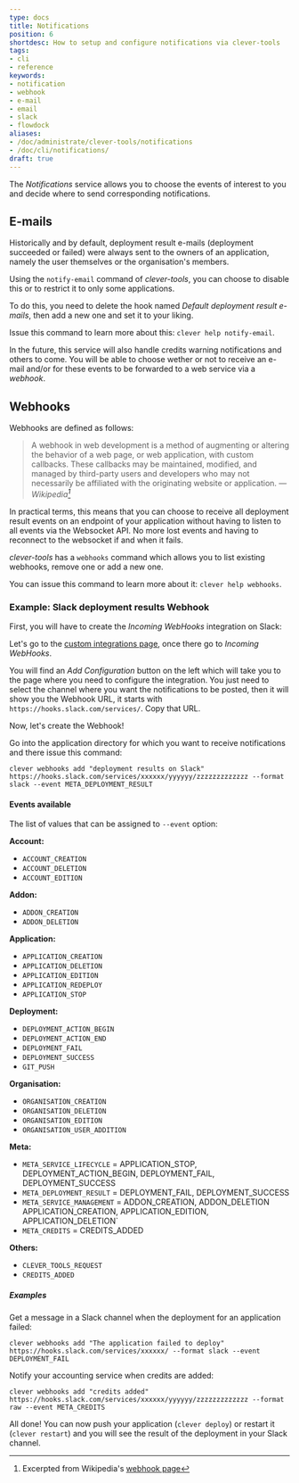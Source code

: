```yaml
---
type: docs
title: Notifications
position: 6
shortdesc: How to setup and configure notifications via clever-tools
tags:
- cli
- reference
keywords:
- notification
- webhook
- e-mail
- email
- slack
- flowdock
aliases:
- /doc/administrate/clever-tools/notifications
- /doc/cli/notifications/
draft: true
---
```


The *Notifications* service allows you to choose the events of interest to you
and decide where to send corresponding notifications.

## E-mails

Historically and by default, deployment result e-mails (deployment succeeded or
failed) were always sent to the owners of an application, namely the user
themselves or the organisation's members.

Using the `notify-email` command of *clever-tools*, you can choose to disable
this or to restrict it to only some applications.

To do this, you need to delete the hook named *Default deployment result
e-mails*, then add a new one and set it to your liking.

Issue this command to learn more about this: `clever help notify-email`.

In the future, this service will also handle credits warning notifications and
others to come. You will be able to choose wether or not to receive an e-mail
and/or for these events to be forwarded to a web service via a *webhook*.

## Webhooks

Webhooks are defined as follows:

> A webhook in web development is a method of augmenting or altering the
> behavior of a web page, or web application, with custom callbacks. These
> callbacks may be maintained, modified, and managed by third-party users and
> developers who may not necessarily be affiliated with the originating website
> or application.
> — <cite>Wikipedia[^1]</cite>

[^1]: Excerpted from Wikipedia's [webhook page](https://en.wikipedia.org/wiki/Webhook)

In practical terms, this means that you can choose to receive all deployment
result events on an endpoint of your application without having to listen to
all events via the Websocket API. No more lost events and having to reconnect
to the websocket if and when it fails.

*clever-tools* has a `webhooks` command which allows you to list existing
webhooks, remove one or add a new one.

You can issue this command to learn more about it: `clever help webhooks`.

### Example: Slack deployment results Webhook

First, you will have to create the *Incoming WebHooks* integration on Slack:

Let's go to the [custom integrations
page](https://slack.com/apps/manage/custom-integrations), once there go to
*Incoming WebHooks*.

You will find an *Add Configuration* button on the left which will take you to
the page where you need to configure the integration. You just need to select
the channel where you want the notifications to be posted, then it will show
you the Webhook URL, it starts with `https://hooks.slack.com/services/`. Copy
that URL.

Now, let's create the Webhook!

Go into the application directory for which you want to receive notifications
and there issue this command:

```shell
clever webhooks add "deployment results on Slack" https://hooks.slack.com/services/xxxxxx/yyyyyy/zzzzzzzzzzzzz --format slack --event META_DEPLOYMENT_RESULT
```

#### Events available

The list of values that can be assigned to `--event` option:

**Account:**

- `ACCOUNT_CREATION`
- `ACCOUNT_DELETION`
- `ACCOUNT_EDITION`

**Addon:**

- `ADDON_CREATION`
- `ADDON_DELETION`

**Application:**

- `APPLICATION_CREATION`
- `APPLICATION_DELETION`
- `APPLICATION_EDITION`
- `APPLICATION_REDEPLOY`
- `APPLICATION_STOP`

**Deployment:**

- `DEPLOYMENT_ACTION_BEGIN`
- `DEPLOYMENT_ACTION_END`
- `DEPLOYMENT_FAIL`
- `DEPLOYMENT_SUCCESS`
- `GIT_PUSH`

**Organisation:**

- `ORGANISATION_CREATION`
- `ORGANISATION_DELETION`
- `ORGANISATION_EDITION`
- `ORGANISATION_USER_ADDITION`

**Meta:**

- `META_SERVICE_LIFECYCLE` = APPLICATION_STOP, DEPLOYMENT_ACTION_BEGIN, DEPLOYMENT_FAIL, DEPLOYMENT_SUCCESS
- `META_DEPLOYMENT_RESULT` = DEPLOYMENT_FAIL, DEPLOYMENT_SUCCESS
- `META_SERVICE_MANAGEMENT` = ADDON_CREATION, ADDON_DELETION APPLICATION_CREATION, APPLICATION_EDITION, APPLICATION_DELETION`
- `META_CREDITS` = CREDITS_ADDED

**Others:**

- `CLEVER_TOOLS_REQUEST`
- `CREDITS_ADDED`

##### Examples

Get a message in a Slack channel when the deployment for an application failed:

```shell
clever webhooks add "The application failed to deploy" https://hooks.slack.com/services/xxxxxx/ --format slack --event DEPLOYMENT_FAIL
```

Notify your accounting service when credits are added:

```shell
clever webhooks add "credits added" https://hooks.slack.com/services/xxxxxx/yyyyyy/zzzzzzzzzzzzz --format raw --event META_CREDITS
```

All done! You can now push your application (`clever deploy`) or restart it
(`clever restart`) and you will see the result of the deployment in your Slack
channel.
